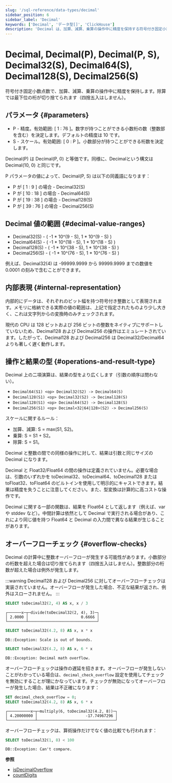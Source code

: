 ```yaml
---
slug: '/sql-reference/data-types/decimal'
sidebar_position: 6
sidebar_label: 'Decimal'
keywords: ['Decimal', 'データ型[]', 'ClickHouse']
description: 'Decimal は、加算、減算、乗算の操作中に精度を保持する符号付き固定小数点数です。'
---
```



# Decimal, Decimal(P), Decimal(P, S), Decimal32(S), Decimal64(S), Decimal128(S), Decimal256(S)

符号付き固定小数点数で、加算、減算、乗算の操作中に精度を保持します。除算では最下位の桁が切り捨てられます（四捨五入はしません）。

## パラメータ {#parameters}

- P - 精度。有効範囲: \[ 1 : 76 \]。数字が持つことができる小数桁の数（整数部を含む）を決定します。デフォルトの精度は 10 です。
- S - スケール。有効範囲: \[ 0 : P \]。小数部分が持つことができる桁数を決定します。

Decimal(P) は Decimal(P, 0) と等価です。同様に、Decimalという構文は Decimal(10, 0) と同じです。

P パラメータの値によって、Decimal(P, S) は以下の同義語になります：
- P が \[ 1 : 9 \] の場合 - Decimal32(S)
- P が \[ 10 : 18 \] の場合 - Decimal64(S)
- P が \[ 19 : 38 \] の場合 - Decimal128(S)
- P が \[ 39 : 76 \] の場合 - Decimal256(S)

## Decimal 値の範囲 {#decimal-value-ranges}

- Decimal32(S) - ( -1 \* 10^(9 - S), 1 \* 10^(9 - S) )
- Decimal64(S) - ( -1 \* 10^(18 - S), 1 \* 10^(18 - S) )
- Decimal128(S) - ( -1 \* 10^(38 - S), 1 \* 10^(38 - S) )
- Decimal256(S) - ( -1 \* 10^(76 - S), 1 \* 10^(76 - S) )

例えば、Decimal32(4) は -99999.9999 から 99999.9999 までの数値を 0.0001 の刻みで含むことができます。

## 内部表現 {#internal-representation}

内部的にデータは、それぞれのビット幅を持つ符号付き整数として表現されます。メモリに格納できる実際の値の範囲は、上記で指定されたものより少し大きく、これは文字列からの変換時のみチェックされます。

現代の CPU は 128 ビットおよび 256 ビットの整数をネイティブにサポートしていないため、Decimal128 および Decimal256 の操作はエミュレートされています。したがって、Decimal128 および Decimal256 は Decimal32/Decimal64 よりも著しく遅く動作します。

## 操作と結果の型 {#operations-and-result-type}

Decimal 上の二項演算は、結果の型をより広くします（引数の順序は問わない）。

- `Decimal64(S1) <op> Decimal32(S2) -> Decimal64(S)`
- `Decimal128(S1) <op> Decimal32(S2) -> Decimal128(S)`
- `Decimal128(S1) <op> Decimal64(S2) -> Decimal128(S)`
- `Decimal256(S1) <op> Decimal<32|64|128>(S2) -> Decimal256(S)`

スケールに関するルール：

- 加算、減算: S = max(S1, S2)。
- 乗算: S = S1 + S2。
- 除算: S = S1。

Decimal と整数の間での同様の操作に対して、結果は引数と同じサイズの Decimal になります。

Decimal と Float32/Float64 の間の操作は定義されていません。必要な場合は、引数のいずれかを toDecimal32、toDecimal64、toDecimal128 または toFloat32、toFloat64 のビルトインを使用して明示的にキャストできます。結果は精度を失うことに注意してください。また、型変換は計算的に高コストな操作です。

Decimal に関する一部の関数は、結果を Float64 として返します（例えば、var や stddev など）。中間計算は依然として Decimal で実行される場合があり、これにより同じ値を持つ Float64 と Decimal の入力間で異なる結果が生じることがあります。

## オーバーフローチェック {#overflow-checks}

Decimal の計算中に整数オーバーフローが発生する可能性があります。小数部分の桁数を超えた場合は切り捨てられます（四捨五入はしません）。整数部分の桁数が超えた場合は例外が発生します。

:::warning
Decimal128 および Decimal256 に対してオーバーフローチェックは実装されていません。オーバーフローが発生した場合、不正な結果が返され、例外はスローされません。
:::

``` sql
SELECT toDecimal32(2, 4) AS x, x / 3
```

``` text
┌──────x─┬─divide(toDecimal32(2, 4), 3)─┐
│ 2.0000 │                       0.6666 │
└────────┴──────────────────────────────┘
```

``` sql
SELECT toDecimal32(4.2, 8) AS x, x * x
```

``` text
DB::Exception: Scale is out of bounds.
```

``` sql
SELECT toDecimal32(4.2, 8) AS x, 6 * x
```

``` text
DB::Exception: Decimal math overflow.
```

オーバーフローチェックは操作の遅延を招きます。オーバーフローが発生しないことがわかっている場合は、`decimal_check_overflow` 設定を使用してチェックを無効にすることが理にかなっています。チェックが無効になってオーバーフローが発生した場合、結果は不正確になります：

``` sql
SET decimal_check_overflow = 0;
SELECT toDecimal32(4.2, 8) AS x, 6 * x
```

``` text
┌──────────x─┬─multiply(6, toDecimal32(4.2, 8))─┐
│ 4.20000000 │                     -17.74967296 │
└────────────┴──────────────────────────────────┘
```

オーバーフローチェックは、算術操作だけでなく値の比較でも行われます：

``` sql
SELECT toDecimal32(1, 8) < 100
```

``` text
DB::Exception: Can't compare.
```

**参照**
- [isDecimalOverflow](/sql-reference/functions/other-functions#isdecimaloverflow)
- [countDigits](/sql-reference/functions/other-functions#countdigits)
